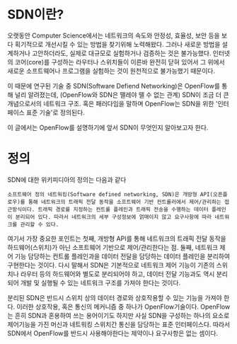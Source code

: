 # SDN이란?

오랫동안 Computer Science에서는 네트워크의 속도와 안정성, 효율성, 보안 등을 보다 획기적으로 개선시킬 수 있는 방법을 찾기위해 노력해왔다. 그러나 새로운 방법을 설계하거나 고안하더라도, 실제로 대규모로 실험하거나 검증하는 것은 불가능했다. 인터넷의 코어(core)를 구성하는 라우터나 스위치들이 이른바 완전히 닫혀 있어서 그 위에서 새로운 소프트웨어나 프로그램을 실험하는 것이 원천적으로 불가능했기 때문이다.

이 때문에 연구된 기술 중 SDN(Software Defiend Networking)은 OpenFlow를 통해 널리 알려졌는데, (OpenFlow와 SDN은 뗄레야 뗄 수 없는 관계) SDN이 조금 더 큰 개념으로서의 네트워크 구조. 혹은 패러다임을 말하며 OpenFlow는 SDN을 위한 '인터페이스 표준 기술'로 정의된다.

이 글에서는 OpenFlow를 설명하기에 앞서 SDN이 무엇인지 알아보고자 한다.

# 정의

SDN에 대한 위키피디아의 정의는 다음과 같다

```
소프트웨어 정의 네트워킹(Software defined networking, SDN)은 개방형 API(오픈플로우)를 통해 네트워크의 트래픽 전달 동작을 소프트웨어 기반 컨트롤러에서 제어/관리하는 접근방식이다. 트래픽 경로를 지정하는 컨트롤 플레인과 트래픽 전송을 수행하는 데이터 플레인이 분리되어 있다. 따라서 네트워크의 세부 구성정보에 얽매이지 않고 요구사항에 따라 네트워크를 관리할 수 있다.
```

여기서 가장 중요한 포인트는 첫째, 개방형 API를 통해 네트워크의 트래픽 전달 동작을 하드웨어(스위치)가 아닌 소프트웨어 기반으로 제어/관리한다는 점. 둘째, 네트워크 제어 기능 담당하는 컨트롤 플레인과을 데이터 전달을 담당하는 데이터 플레인을 분리하여 구현한다는 것이다. 다시 말해서 SDN은 기본적으로 네트워크 제어 기능이 기존의 스위치나 라우터 등의 하드웨어와 별도로 분리되어야 하고, 데이터 전달 기능과도 역시 분리되어 개발 및 실행될 수 있는 네트워크 구조를 가져야 한다는 것이다.

분리된 SDN은 반드시 스위치 상의 데이터 경로와 상호작용할 수 있는 기능을 가져야 한다. 이러한 상호작용, 혹은 통신의 메커니즘 중 하나가 OpenFlow기술이다. OpenFlow는 흔히 SDN과 혼용하여 쓰는 용어이기도 하지만 사실 SDN을 구성하는 하나의 요소로 제어기능을 가진 머신과 네트워킹 스위치간 통신을 담당하는 표준 인터페이스다. 따라서 SDN에서 OpenFlow를 반드시 사용해야한다는 제약이나 요구사항은 없는 셈이다.



